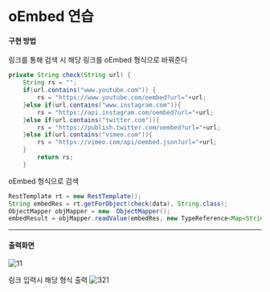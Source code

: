 # oEmbed 연습

#### 구현 방법
링크를 통해 검색 시 해당 링크를 oEmbed 형식으로 바꿔준다

```java
private String check(String url) {
	String rs = "";
	if(url.contains("www.youtube.com")) {
		rs = "https://www.youtube.com/oembed?url="+url;
	}else if(url.contains("www.instagram.com")){
		rs = "https://api.instagram.com/oembed?url="+url;
	}else if(url.contains("twitter.com")){
		rs = "https://publish.twitter.com/oembed?url="+url;
	}else if(url.contains("vimeo.com")){
		rs = "https://vimeo.com/api/oembed.json?url="+url;
	}
		return rs;
	}
```

 oEmbed 형식으로 검색
 
```java
RestTemplate rt = new RestTemplate();
String embedRes = rt.getForObject(check(data), String.class);
ObjectMapper objMapper = new  ObjectMapper();
embedResult = objMapper.readValue(embedRes, new TypeReference<Map<String, Object>>() {});

```
---------------------------
#### 출력화면
![11](https://user-images.githubusercontent.com/80230648/127473191-cdecda08-a688-434c-9019-79b5da7ed51b.jpg)

링크 입력시 해당 형식 출력
![321](https://user-images.githubusercontent.com/80230648/127473491-e22cde43-341e-4949-bd94-7185562cc1f5.PNG)

